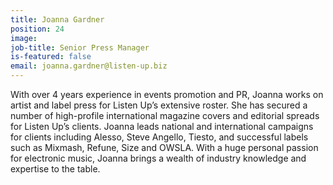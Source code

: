 ```yaml
---
title: Joanna Gardner
position: 24
image: 
job-title: Senior Press Manager
is-featured: false
email: joanna.gardner@listen-up.biz
---
```


With over 4 years experience in events promotion and PR, Joanna works on artist and label press for Listen Up’s extensive roster. She has secured a number of high-profile international magazine covers and editorial spreads for Listen Up’s clients. Joanna leads national and international campaigns for clients including Alesso, Steve Angello, Tiesto, and successful labels such as Mixmash, Refune, Size and OWSLA. With a huge personal passion for electronic music, Joanna brings a wealth of industry knowledge and expertise to the table. 